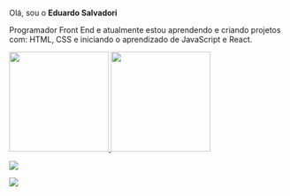 Olá, sou o <strong>Eduardo Salvadori</strong> 

Programador Front End e atualmente estou aprendendo e criando projetos com:
HTML, CSS e iniciando o aprendizado de JavaScript e React.

<div>
<a href="https://github.com/EduardoSalvadori">

<img height="180em" src="https://github-readme-stats.vercel.app/api/top-langs/?username=EduardoSalvadori&layout=compact&langs_count=78theme=dracula"/>

<img height="180em" src="https://github-readme-stats.vercel.app/api?username=EduardoSalvadori&show_icons=true&theme=dracula&include_all_commits=true&count_private=true"/>
</div>

<div>

<a href="https://instagram.com/eduardosalvadori" target="_blank"><img src="https://img.shields.io/badge/-Instagram-X23E4405F?style=for-the-
badge&logo=instagram&logoColor=white" target="_blank"></a>

<a href="https://www.linkedin.com/in/eduardo-henrique-salvadori-santos-088048176/" target="_blank"><img src="https://img.shields.io/badge/-LinkedIn-%230077B5?style=for-the-
badge&logo=linkedin&logoColor=white" target="_blank"></a>

</div> 

<!--
**EduardoSalvadori/EduardoSalvadori** is a ✨ _special_ ✨ repository because its `README.md` (this file) appears on your GitHub profile.

Here are some ideas to get you started:

- 🔭 I’m currently working on ...
- 🌱 I’m currently learning ...
- 👯 I’m looking to collaborate on ...
- 🤔 I’m looking for help with ...
- 💬 Ask me about ...
- 📫 How to reach me: ...
- 😄 Pronouns: ...
- ⚡ Fun fact: ...
-->
